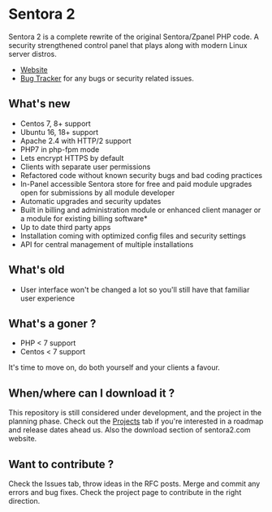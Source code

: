 # Sentora 2

Sentora 2 is a complete rewrite of the original Sentora/Zpanel PHP code. A security strengthened control panel that plays along with modern Linux server distros.

* [Website](http://sentora2.com/)
* [Bug Tracker](https://github.com/VedranIteh/sentora-2/issues) for any bugs or security related issues.

## What's new

* Centos 7, 8+ support
* Ubuntu 16, 18+ support
* Apache 2.4 with HTTP/2 support
* PHP7 in php-fpm mode
* Lets encrypt HTTPS by default
* Clients with separate user permissions
* Refactored code without known security bugs and bad coding practices
* In-Panel accessible Sentora store for free and paid module upgrades open for submissions by all module developer 
* Automatic upgrades and security updates
* Built in billing and administration module or enhanced client manager or a module for existing billing software*
* Up to date third party apps
* Installation coming with optimized config files and security settings
* API for central management of multiple installations

## What's old

* User interface won't be changed a lot so you'll still have that familiar user experience

## What's a goner ?

* PHP < 7 support
* Centos < 7  support

It's time to move on, do both yourself and your clients a favour. 

## When/where can I download it ? 

This repository is still considered under development, and the project in the planning phase. Check out the [Projects](https://github.com/VedranIteh/sentora-2/projects) tab if you're interested in a roadmap and release dates ahead us. Also the download section of sentora2.com website.

## Want to contribute ?

Check the Issues tab, throw ideas in the RFC posts.
Merge and commit any errors and bug fixes.
Check the project page to contribute in the right direction. 

